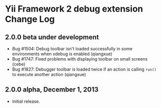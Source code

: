 Yii Framework 2 debug extension Change Log
==========================================

2.0.0 beta under development
----------------------------

- Bug #1504: Debug toolbar isn't loaded successfully in some environments when xdebug is enabled (qiangxue)
- Bug #1747: Fixed problems with displaying toolbar on small screens (cebe)
- Bug #1827: Debugger toolbar is loaded twice if an action is calling `run()` to execute another action (qiangxue)

2.0.0 alpha, December 1, 2013
-----------------------------

- Initial release.
